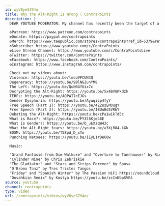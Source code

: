 ```yaml
---
id: wyV0yeSZ94o
title: Why the Alt-Right Is Wrong | ContraPoints
description: |-
  DEAR YOUTUBE MODERATOR: My channel has recently been the target of a spurious flagging campaign. Please take an extra moment to review this video! ❤

  ✿Patreon: https://www.patreon.com/contrapoints
  ✿Donate: https://paypal.me/contrapoints
  ✿Merch: https://www.teepublic.com/stores/contrapoints?ref_id=5379&ref_type=aff
  ✿Subscribe: https://www.youtube.com/c/ContraPoints
  ✿Live Stream Channel: https://www.youtube.com/c/ContraPointsLive
  ✿Twitter: https://twitter.com/ContraPoints
  ✿Facebook: https://www.facebook.com/ContraPoints/
  ✿Instagram: https://www.instagram.com/contrapoints/

  Check out my videos about:
  Violence: https://youtu.be/lmsoVFCUN3Q
  Degeneracy: https://youtu.be/9BlNGZunYM8
  The Left: https://youtu.be/QuN6GfUix7c
  Decrypting the Alt-Right: https://youtu.be/Sx4BVGPkdzk
  TERFs: https://youtu.be/AQPWI7cEJGs
  Gender Dysphoria: https://youtu.be/Ayuqizp4fyY
  Free Speech (Part 1): https://youtu.be/4Z2uzEM0ugY
  Free Speech (Part 2): https://youtu.be/IBUuBd5VRbY
  Debating the Alt-Right: https://youtu.be/zPa1wikTd5c
  What is Race?: https://youtu.be/PY3lBKje46E
  What is Gender?: https://youtu.be/b_uEXzqW43c
  What the Alt-Right fears: https://youtu.be/a3XjRO4-kGk
  BDSM: https://youtu.be/T58pd_D_xYo
  Punching Natsees: https://youtu.be/iEyL1rDe60w

  Music:

  "Grand Fantasie from Die Walkure" and "Overture to Tannhauser" by Richard Wagner, performed by the the US Marine Band
  "Cylinder Nine" by Chris Zebriskie
  "The Gladiator" and "Stars and Strips Forever" by Sousa
  "D'Bronx Tanz" by Tres Tristes Tangos
  "Friday" and "Spanish Winter" by The Passion HiFi https://soundcloud.com/thepassionhifi
  "Dovahkiin Remix" by Kostya https://youtu.be/zcCvKbpSVR4
source: youtube
channel: contrapoints
type: video
url: /contrapoints/videos/wyV0yeSZ94o/
---
```

